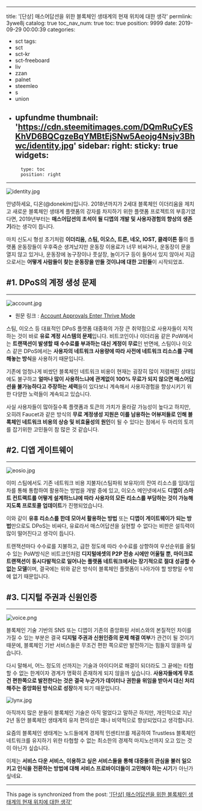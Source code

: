 
---
title: '[단상] 매스어답션을 위한 블록체인 생태계의 현재 위치에 대한 생각'
permlink: 3ywe8j
catalog: true
toc_nav_num: true
toc: true
position: 9999
date: 2019-09-29 00:00:39
categories:
- sct
tags:
- sct
- sct-kr
- sct-freeboard
- liv
- zzan
- palnet
- steemleo
- s
- union
- upfundme
thumbnail: 'https://cdn.steemitimages.com/DQmRuCyESKhVD6BQCgzeBqYMBtEjSNw5Aeojg4Nsjv3Bhwc/identity.jpg'
sidebar:
    right:
        sticky: true
widgets:
    -
        type: toc
        position: right
---


![identity.jpg](https://cdn.steemitimages.com/DQmRuCyESKhVD6BQCgzeBqYMBtEjSNw5Aeojg4Nsjv3Bhwc/identity.jpg)

안녕하세요, 디온(@donekim)입니다. 2018년까지가 2세대 블록체인 이더리움을 제치고 새로운 블록체인 생태계 플랫폼의 강자를 차지하기 위한 플랫폼 프로젝트의 부흥기였다면, 2019년부터는 **매스어답션의 초석이 될 디앱의 개발 및 사용자경험의 향상의 생존기**라는 생각이 듭니다. 

마치 신도시 형성 초기처럼 **이더리움, 스팀, 이오스, 트론, 네오, IOST, 클레이튼 등**의 플랫폼 운동장들이 우후죽순 생겨났지만 운동장 이용료가 너무 비싸거나, 운동장이 문을 열지 않고 있거나, 운동장에 농구장이나 풋살장, 놀이기구 등이 들어서 있지 않아서 지금으로서는 **어떻게 사람들이 찾는 운동장을 만들 것이냐에 대한 고민들**이 시작되었죠. 

## #1. DPoS의 계정 생성 문제
---

![account.jpg](https://cdn.steemitimages.com/DQmddCFSYzn1bhmAEADChtx4xhkLZmJWmwwfHyieZB2u9bQ/account.jpg)

- 원문 링크 : [Account Approvals Enter Thrive Mode](https://steemit.com/steemit/@steemitblog/account-approvals-enter-thrive-mode)

스팀, 이오스 등 대표적인 DPoS 플랫폼 대중화의 가장 큰 취약점으로 사용자들이 지적하는 것이 바로 **유료 계정 시스템의 문제**입니다. 비트코인이나 이더리움 같은 PoW에서는 **트랜잭션이 발생할 때 수수료를 부과하는 대신 계정이 무료**인 반면에, 스팀이나 이오스 같은 DPoS에서는 **사용자의 네트워크 사용량에 따라 사전에 네트워크 리소스를 구매해놓는 방식**을 사용하기 때문입니다.

기존에 엄청나게 비쌌던 블록체인 네트워크 비용이 현재는 굉장히 많이 저렴해진 상태임에도 불구하고 **얼마나 많이 사용하느냐에 관계없이 100% 무료가 되지 않으면 매스어답션을 불가능하다고 주장하는 세력**들이 있다보니 계속해서 사용자경험을 향상시키기 위한 다양한 노력들이 계속되고 있습니다.

사실 사용자들이 많아질수록 플랫폼과 토큰의 가치가 올라갈 가능성이 높다고 하지만, 오히려 Faucet과 같은 방식의 **무료 계정생성 지원은 이를 남용하는 어뷰저들로 인해 블록체인 네트워크 비용의 상승 및 비효율성의 원인**이 될 수 있다는 점에서 두 마리의 토끼를 잡기위한 고민들이 참 많은 것 같습니다.


## #2. 디앱 게이트웨이
---

![eosio.jpg](https://cdn.steemitimages.com/DQmciJR61aonPLRU5v8wk1nj58miV8MQRjh6km3SyqByrWJ/eosio.jpg)

이미 스팀에서도 기존 네트워크 비용 지불자(스팀파워 보유자)의 잔여 리소스를 임대/임차를 통해 통합하여 활용하는 방법을 개발 중에 있고, 이오스 메인넷에서도 **디앱이 스마트 컨트랙트를 어떻게 설계하느냐에 따라 사용자의 모든 리소스를 부담하는 것이 가능해지도록 프로토콜 업데이트**가 진행되었습니다.

이와 같이 **유휴 리소스를 한데 모아서 활용하는 방법** 또는 **디앱이 게이트웨이가 되는 방법**만으로도 DPoS는 비싸다, 유료라서 매스어답션을 실현할 수 없다는 비판은 설득력이 많이 떨어진다고 생각이 듭니다.

트랜잭션마다 수수료를 지불하고, 급한 정도에 따라 수수료를 상향하여 우선순위를 올릴 수 있는 PoW방식은 비트코인처럼 **디지털애셋의 P2P 전송 시에만 어울릴 뿐, 마이크로 트랜잭션이 동시다발적으로 일어나는 플랫폼 네트워크에서는 장기적으로 절대 성공할 수 없는 모델**이며, 결국에는 위와 같은 방식이 블록체인 플랫폼이 나아가야 할 방향일 수밖에 없기 때문입니다.

## #3. 디지털 주권과 신원인증
---
![voice.png](https://cdn.steemitimages.com/DQmPPCEeuoJ79UZxzHUq1oc43seaQBK73kKnqvupZUysCE2/voice.png)


블록체인 기술 기반의 SNS 또는 디앱이 기존의 중앙화된 서비스와의 본질적인 차이를 가질 수 있는 부분은 결국 **디지털 주권과 신원인증의 문제 해결 여부**가 관건이 될 것이기 때문에, 블록체인 기반 서비스들은 무조건 편한 쪽으로만 발전하기는 힘들지 않을까 싶습니다. 

다시 말해서, 어느 정도의 선까지는 기술과 아이디어로 해결이 되더라도 그 끝에는 타협할 수 없는 한계이자 경계가 명확히 존재하게 되지 않을까 싶습니다. **사용자들에게 무조건 편한쪽으로 발전한다는 것은 결국 누군가가 데이터나 권한을 위임을 받아서 대신 처리해주는 중앙화된 방식으로 성장**하게 되기 때문입니다. 

![lynx.jpg](https://cdn.steemitimages.com/DQmYuFDNBE9Y9YPAMf2RThZWuFESHbNL3QqdwrsLxdgQFMc/lynx.jpg)


아직까지 많은 분들이 블록체인 기술은 아직 멀었다고 말하곤 하지만, 개인적으로 지난 2년 동안 블록체인 생태계의 유저 편의성은 꽤나 비약적으로 향상되었다고 생각합니다. 

요즘의 블록체인 생태계는 노드들에게 경제적 인센티브를 제공하여 Trustless 블록체인 네트워크를 유지하기 위한 타협할 수 없는 최소한의 경제적 마지노선까지 오고 있는 것이 아닌가 싶습니다. 

이제는 **서비스 다운 서비스, 이용하고 싶은 서비스들을 통해 대중들의 관심을 불러 일으키고 인식을 전환하는 방법에 대해 서비스 프로바이더들이 고민해야 하는 시기**가 아닌가 싶네요. 





- - -

This page is synchronized from the post: ['[단상] 매스어답션을 위한 블록체인 생태계의 현재 위치에 대한 생각'](https://steemit.com/@donekim/3ywe8j)
